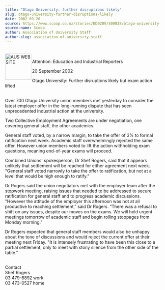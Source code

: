 ```yaml
---
title: "Otago University: further disruptions likely"
slug: otago-university-further-disruptions-likely
date: 2002-09-20
source: https://www.scoop.co.nz/stories/ED0209/S00038/otago-university-further-disruptions-likely.htm
source-name: Scoop
author: Association of University Staff
author-slug: association-of-university-staff
---
```

<p><br><img align="left" width="85" height="85" src="http://www.aus.ac.nz/pictures/logo.gif" alt="AUS WEB SITE" border="0"><br>Attention: Education and Industrial
Reporters<p>

<p>20 September 2002</p>



<p>Otago University:
Further disruptions likely but exam action lifted</p>

<p><br>Over
700 Otago University union members met yesterday to consider
the latest employer offer in the long-running dispute that
has seen unprecedented industrial action at the
university.</p>

<p>Two Collective Employment Agreements are under
negotiation, one covering general staff, the other
academics.</p>

<p>General staff voted, by a narrow margin, to
take the offer of 3% to formal ratification next week.
Academic staff overwhelmingly rejected the same offer.
However union members voted to lift the action withholding
exam questions, meaning end-of-year exams will
proceed.</p>

<p>Combined Unions' spokesperson, Dr Shef Rogers,
said that it appears unlikely that settlement will be
reached for either agreement next week. "General staff voted
narrowly to take the offer to ratification, but not at a
level that would be high enough to ratify."</p>

<p>Dr Rogers said
the union negotiators met with the employer team after the
stopwork meeting, raising issues that needed to be addressed
to secure ratification for general staff and to progress
academic discussions. "However the attitude of the employer
this afternoon was not at all productive to reaching
settlement,” said Dr Rogers. “There was a refusal to shift
on any issues, despite our moves on the exams. We will hold
urgent meetings tomorrow of academic staff and begin rolling
stoppages from Monday morning."<p>

<p>Dr Rogers expected that
general staff members would also be unhappy about the tone
of discussions and would reject the current offer at their
meeting next Friday. "It is intensely frustrating to have
been this close to a partial settlement, only to meet with
stony silence from the other side of the
table."</p>

<p><br>Contact <br>Shef Rogers <br>03 479-8892 work
<br>03 473-0527
home</p>



